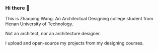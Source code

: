 ### Hi there 👋

This is Zhaoping Wang. An Architectual Designing college student from Henan University of Technology.

Not an architect, nor an architecture designer.

I upload and open-source my projects from my designing courses.
